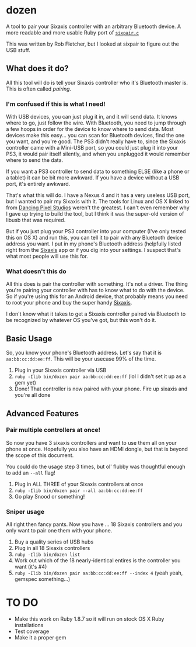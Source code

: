 # dozen
A tool to pair your Sixaxis controller with an arbitrary Bluetooth device. A more readable and more usable Ruby port of [`sixpair.c`](http://www.pabr.org/sixlinux/sixpair.c)

This was written by Rob Fletcher, but I looked at sixpair to figure out the USB stuff.

## What does it do?

All this tool will do is tell your Sixaxis controller who it's Bluetooth master is. This is often called *pairing*.

### I'm confused if this is what I need!

With USB devices, you can just plug it in, and it will send data. It knows where to go, just follow the wire. With Bluetooth, you need to jump through a few hoops in order for the device to know where to send data. Most devices make this easy... you can scan for Bluetooth devices, find the one you want, and you're good. The PS3 didn't really have to, since the Sixaxis controller came with a Mini-USB port, so you could just plug it into your PS3, it would pair itself silently, and when you unplugged it would remember where to send the data.

If you want a PS3 controller to send data to something ELSE (like a phone or a tablet) it can be bit more awkward. If you have a device without a USB port, it's entirely awkward.

That's what this will do. I have a Nexus 4 and it has a very useless USB port, but I wanted to pair my Sixaxis with it. The tools for Linux and OS X linked to from [Dancing Pixel Studios](http://www.dancingpixelstudios.com/sixaxiscontroller/tool.html) weren't the greatest. I can't even remember why I gave up trying to build the tool, but I think it was the super-old version of libusb that was required.

But if you just plug your PS3 controller into your computer (I've only tested this on OS X) and run this, you can tell it to pair with any Bluetooth device address you want. I put in my phone's Bluetooth address (helpfully listed right from the [Sixaxis](https://play.google.com/store/apps/details?id=com.dancingpixelstudios.sixaxiscontroller&hl=en) app or if you dig into your settings. I suspect that's what most people will use this for.

### What doesn't this do

All this does is pair the controller with something. It's not a driver. The thing you're pairing your controller with has to know what to do with the device. So if you're using this for an Android device, that probably means you need to root your phone and buy the super handy [Sixaxis](https://play.google.com/store/apps/details?id=com.dancingpixelstudios.sixaxiscontroller&hl=en).

I don't know what it takes to get a Sixaxis controller paired via Bluetooth to be recognized by whatever OS you've got, but this won't do it.

## Basic Usage
So, you know your phone's Bluetooth address. Let's say that it is `aa:bb:cc:dd:ee:ff`.
This will be your usecase 99% of the time.

1. Plug in your Sixaxis controller via USB
2. `ruby -Ilib bin/dozen pair aa:bb:cc:dd:ee:ff` (lol I didn't set it up as a gem yet)
3. Done! That controller is now paired with your phone. Fire up sixaxis and you're all done

## Advanced Features

### Pair multiple controllers at once!
So now you have 3 sixaxis controllers and want to use them all on your phone at once. Hopefully you also have an HDMI dongle, but that is beyond the scope of this document.

You could do the usage step 3 times, but ol' flubby was thoughtful enough to add an `--all` flag!

1. Plug in ALL THREE of your Sixaxis controllers at once
2. `ruby -Ilib bin/dozen pair --all aa:bb:cc:dd:ee:ff`
3. Go play Snood or something!

### Sniper usage

All right then fancy pants. Now you have ... 18 Sixaxis controllers and you only want to pair one them with your phone.

1. Buy a quality series of USB hubs
2. Plug in all 18 Sixaxis controllers
3. `ruby -Ilib bin/dozen list`
4. Work out which of the 18 nearly-identical entires is the controller you want (it's #4)
5. `ruby -Ilib bin/dozen pair aa:bb:cc:dd:ee:ff --index 4` (yeah yeah, gemspec something...)


# TO DO

* Make this work on Ruby 1.8.7 so it will run on stock OS X Ruby installations
* Test coverage
* Make it a proper gem
